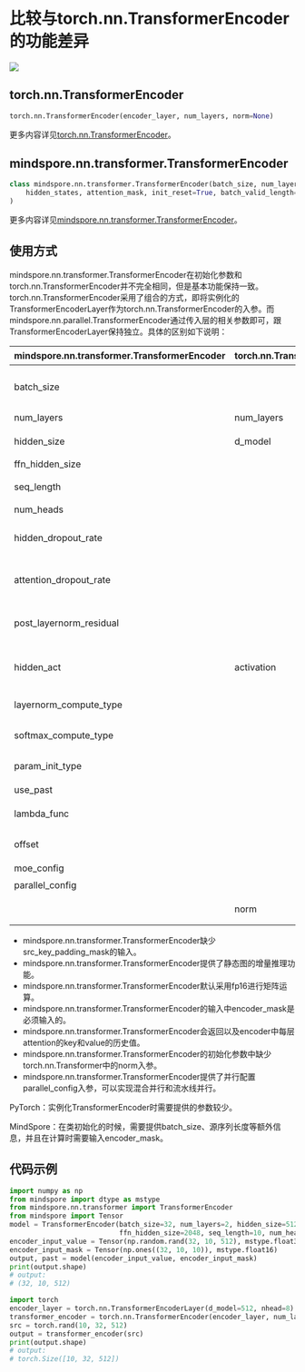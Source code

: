 # 比较与torch.nn.TransformerEncoder的功能差异

<a href="https://gitee.com/mindspore/docs/blob/master/docs/mindspore/migration_guide/source_zh_cn/api_mapping/pytorch_diff/TransformerEncoder.md" target="_blank"><img src="https://gitee.com/mindspore/docs/raw/master/resource/_static/logo_source.png"></a>

## torch.nn.TransformerEncoder

```python
torch.nn.TransformerEncoder(encoder_layer, num_layers, norm=None)
```

更多内容详见[torch.nn.TransformerEncoder](https://pytorch.org/docs/1.5.0/nn.html#torch.nn.TransformerEncoder)。

## mindspore.nn.transformer.TransformerEncoder

```python
class mindspore.nn.transformer.TransformerEncoder(batch_size, num_layers, hidden_size, ffn_hidden_size, seq_length, num_heads, attention_dropout_rate=0.1, hidden_dropout_rate=0.1, hidden_act="gelu", post_layernorm_residual=False, layernorm_compute_type=mstype.float32, softmax_compute_type=mstype.float32, param_init_type=mstype.float32, lambda_func=None, offset=0, use_past=False, moe_config=default_moe_config, parallel_config=default_transformer_config)(
    hidden_states, attention_mask, init_reset=True, batch_valid_length=None
)
```

更多内容详见[mindspore.nn.transformer.TransformerEncoder](https://www.mindspore.cn/docs/api/zh-CN/master/api_python/mindspore.nn.transformer.html#mindspore.nn.transformer.TransformerEncoder)。

## 使用方式

mindspore.nn.transformer.TransformerEncoder在初始化参数和torch.nn.TransformerEncoder并不完全相同，但是基本功能保持一致。torch.nn.TransformerEncoder采用了组合的方式，即将实例化的TransformerEncoderLayer作为torch.nn.TransformerEncoder的入参。而mindspore.nn.parallel.TransformerEncoder通过传入层的相关参数即可，跟TransformerEncoderLayer保持独立。具体的区别如下说明：

| mindspore.nn.transformer.TransformerEncoder | torch.nn.TransformerEncoder | 说明                                                      |
| ---------------------------------------- | --------------------------- | --------------------------------------------------------- |
| batch_size                               |                             | MindSpore需要传入额外的batch size以作校验和增量推理使用。 |
| num_layers                               | num_layers                  | 含义相同。                                                |
| hidden_size                              | d_model                     | 参数名称不一致，含义相同。                                |
| ffn_hidden_size                          |                             |                                                           |
| seq_length                               |                             | encoder输入序列长度。                                     |
| num_heads                                |                             |                                                           |
| hidden_dropout_rate                      |                             | hidden_dropout_rate表示在隐藏层处的dropout。              |
| attention_dropout_rate                   |                             | attention_dropout_rate表示在softmax处的dropout。          |
| post_layernorm_residual                  |                             | MindSpore的该参数表示残差相加时对输入是否应用layernorm。  |
| hidden_act                               | activation                  | 激活层的类型，含义相同。MindSpore仅支持字符串。           |
| layernorm_compute_type                   |                             | 控制layernorm的计算类型。                                 |
| softmax_compute_type                     |                             | 控制attention中softmax的计算类型。                        |
| param_init_type                          |                             | 控制参数初始化的类型。                                    |
| use_past                                 |                             | 是否使用增量推理。                                        |
| lambda_func                              |                             | 控制并行的相关配置，详见API文档。                         |
| offset                                   |                             | encoder用来计算fusion标记的初始值。                       |
| moe_config                               |                             | MoE并行的配置参数。                                       |
| parallel_config                          |                             | 并行设置的配置参数。                                      |
|                                          | norm                        | 在encoder的输出是否应用传入的norm cell。                  |

- mindspore.nn.transformer.TransformerEncoder缺少src_key_padding_mask的输入。
- mindspore.nn.transformer.TransformerEncoder提供了静态图的增量推理功能。
- mindspore.nn.transformer.TransformerEncoder默认采用fp16进行矩阵运算。
- mindspore.nn.transformer.TransformerEncoder的输入中encoder_mask是必须输入的。
- mindspore.nn.transformer.TransformerEncoder会返回以及encoder中每层attention的key和value的历史值。
- mindspore.nn.transformer.TransformerEncoder的初始化参数中缺少torch.nn.Transformer中的norm入参。
- mindspore.nn.transformer.TransformerEncoder提供了并行配置parallel_config入参，可以实现混合并行和流水线并行。

PyTorch：实例化TransformerEncoder时需要提供的参数较少。

MindSpore：在类初始化的时候，需要提供batch_size、源序列长度等额外信息，并且在计算时需要输入encoder_mask。

## 代码示例

```python
import numpy as np
from mindspore import dtype as mstype
from mindspore.nn.transformer import TransformerEncoder
from mindspore import Tensor
model = TransformerEncoder(batch_size=32, num_layers=2, hidden_size=512,
                           ffn_hidden_size=2048, seq_length=10, num_heads=8)
encoder_input_value = Tensor(np.random.rand(32, 10, 512), mstype.float32)
encoder_input_mask = Tensor(np.ones((32, 10, 10)), mstype.float16)
output, past = model(encoder_input_value, encoder_input_mask)
print(output.shape)
# output:
# (32, 10, 512)

import torch
encoder_layer = torch.nn.TransformerEncoderLayer(d_model=512, nhead=8)
transformer_encoder = torch.nn.TransformerEncoder(encoder_layer, num_layers=2)
src = torch.rand(10, 32, 512)
output = transformer_encoder(src)
print(output.shape)
# output:
# torch.Size([10, 32, 512])
```